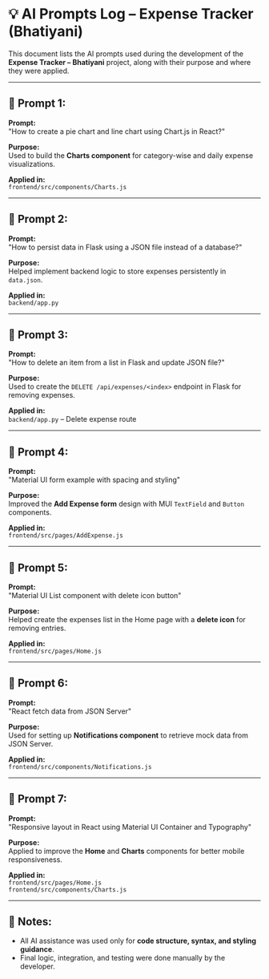 # 💡 AI Prompts Log – Expense Tracker (Bhatiyani)

This document lists the AI prompts used during the development of the **Expense Tracker – Bhatiyani** project, along with their purpose and where they were applied.

---

## 🤖 Prompt 1:
**Prompt:**  
"How to create a pie chart and line chart using Chart.js in React?"

**Purpose:**  
Used to build the **Charts component** for category-wise and daily expense visualizations.

**Applied in:**  
`frontend/src/components/Charts.js`

---

## 🤖 Prompt 2:
**Prompt:**  
"How to persist data in Flask using a JSON file instead of a database?"

**Purpose:**  
Helped implement backend logic to store expenses persistently in `data.json`.

**Applied in:**  
`backend/app.py`

---

## 🤖 Prompt 3:
**Prompt:**  
"How to delete an item from a list in Flask and update JSON file?"

**Purpose:**  
Used to create the `DELETE /api/expenses/<index>` endpoint in Flask for removing expenses.

**Applied in:**  
`backend/app.py` – Delete expense route

---

## 🤖 Prompt 4:
**Prompt:**  
"Material UI form example with spacing and styling"

**Purpose:**  
Improved the **Add Expense form** design with MUI `TextField` and `Button` components.

**Applied in:**  
`frontend/src/pages/AddExpense.js`

---

## 🤖 Prompt 5:
**Prompt:**  
"Material UI List component with delete icon button"

**Purpose:**  
Helped create the expenses list in the Home page with a **delete icon** for removing entries.

**Applied in:**  
`frontend/src/pages/Home.js`

---

## 🤖 Prompt 6:
**Prompt:**  
"React fetch data from JSON Server"

**Purpose:**  
Used for setting up **Notifications component** to retrieve mock data from JSON Server.

**Applied in:**  
`frontend/src/components/Notifications.js`

---

## 🤖 Prompt 7:
**Prompt:**  
"Responsive layout in React using Material UI Container and Typography"

**Purpose:**  
Applied to improve the **Home** and **Charts** components for better mobile responsiveness.

**Applied in:**  
`frontend/src/pages/Home.js`  
`frontend/src/components/Charts.js`

---

## 📌 Notes:
- All AI assistance was used only for **code structure, syntax, and styling guidance**.
- Final logic, integration, and testing were done manually by the developer.

